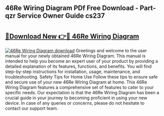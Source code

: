 ## 46Re Wiring Diagram PDf Free Download - Part-qzr Service Owner Guide cs237

# <h2><a href="http://dfl8v93.blite.top/?on=46Re+Wiring+Diagram">🔗Download New 👉🔴 46Re Wiring Diagram</a></h2>

[![46Re Wiring Diagram download](https://i.imgur.com/lujVjoI.png)](http://dfl8v93.blite.top/?on=46Re+Wiring+Diagram)
Greetings and welcome to the user manual for your newly obtained 46Re Wiring Diagram. This manual is intended to help you become an expert user of your product by providing a detailed explanation of its features, functions, and benefits. You will find step-by-step instructions for installation, usage, maintenance, and troubleshooting. Safety Tips for Home Use Follow these tips to ensure safe and secure use of your new 46Re Wiring Diagram at home. This 46Re Wiring Diagram features a comprehensive set of features to cater to your specific needs. Our expectation is that the 46Re Wiring Diagram has been a crucial guide in your journey to becoming proficient in using your new device. In case of any queries or concerns, please do not hesitate to contact our support team.
